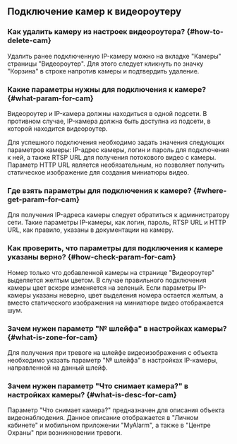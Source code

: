 ## Подключение камер к видеороутеру

### Как удалить камеру из настроек видеороутера? {#how-to-delete-cam}

Удалить ранее подключенную IP-камеру можно на вкладке "Камеры" страницы "Видеороутер". Для этого следует кликнуть по значку "Корзина" в строке напротив камеры и подтвердить удаление. 

### Какие параметры нужны для подключения к камере? {#what-param-for-cam}

Видеороутер и IP-камера должны находиться в одной подсети. В противном случае, IP-камера должна быть доступна из подсети, в которой находится видеороутер.

Для успешного подключения необходимо задать значения следующих параметров камеры: IP-адрес камеры, логин и пароль для подключения к ней, а также RTSP URL для получения потокового видео с камеры. Параметр HTTP URL является необязательным, но позволяет получить статическое изображение для создания миниатюры видео.

### Где взять параметры для подключения к камере? {#where-get-param-for-cam}

Для получения IP-адреса камеры следует обратиться к администратору сети. Такие параметры IP-камеры, как логин, пароль, RTSP URL и HTTP URL, как правило, указаны в документации на камеру.

### Как проверить, что параметры для подключения к камере указаны верно? {#how-check-param-for-cam}

Номер только что добавленной камеры на странице "Видеороутер" выделяется желтым цветом. В случае правильного подключения камеры цвет вскоре изменяется на зеленый. Если параметры IP-камеры указаны неверно, цвет выделения номера остается желтым, а вместо статического изображения на миниатюре видео отображается шум.

<!--Нужна картинка!-->

### Зачем нужен параметр "№ шлейфа" в настройках камеры? {#what-is-zone-for-cam}

Для получения при тревоге на шлейфе видеоизображения с объекта необходимо указать параметр "№ шлейфа" в настройках IP-камеры, направленной на данный шлейф.

### Зачем нужен параметр "Что снимает камера?" в настройках камеры? {#what-is-desc-for-cam}

Параметр "Что снимает камера?" предназначен для описания объекта видеонаблюдения. Данное описание отображается в "Личном кабинете" и мобильном приложении "MyAlarm", а также в "Центре Охраны" при возникновении тревоги.
